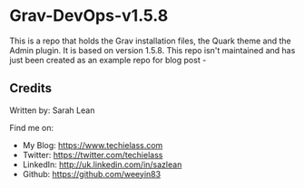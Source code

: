 # Grav-DevOps-v1.5.8

This is a repo that holds the Grav installation files, the Quark theme and the Admin plugin.  It is based on version 1.5.8.  This repo isn't maintained and has just been created as an example repo for blog post - 

## Credits

Written by: Sarah Lean

Find me on:

* My Blog: <https://www.techielass.com>
* Twitter: <https://twitter.com/techielass>
* LinkedIn: <http://uk.linkedin.com/in/sazlean>
* Github: <https://github.com/weeyin83>
